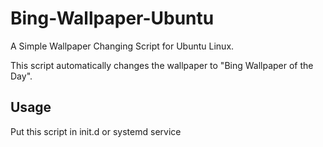 # Bing-Wallpaper-Ubuntu

A Simple Wallpaper Changing Script for Ubuntu Linux.

This script automatically changes the wallpaper to "Bing Wallpaper of the Day".

## Usage

Put this script in init.d or systemd service


